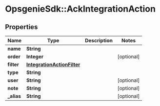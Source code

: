 # OpsgenieSdk::AckIntegrationAction

## Properties
Name | Type | Description | Notes
------------ | ------------- | ------------- | -------------
**name** | **String** |  | 
**order** | **Integer** |  | [optional] 
**filter** | [**IntegrationActionFilter**](IntegrationActionFilter.md) |  | 
**type** | **String** |  | 
**user** | **String** |  | [optional] 
**note** | **String** |  | [optional] 
**_alias** | **String** |  | [optional] 


